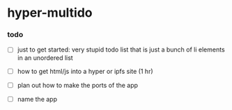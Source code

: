 # hyper-multido

### todo

 -[ ] just to get started: very stupid todo list that is just a bunch of li elements in an unordered list
 -[ ] how to get html/js into a hyper or ipfs site (1 hr)
 -[ ] plan out how to make the ports of the app
 - [ ] name the app
 
